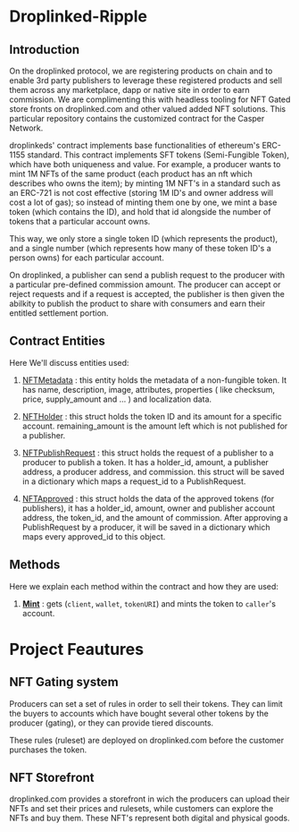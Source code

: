 # Droplinked-Ripple

## Introduction

On the droplinked protocol, we are registering products on chain and to enable 3rd party publishers to leverage these registered products and sell them across any marketplace, dapp or native site in order to earn commission. We are complimenting this with headless tooling for NFT Gated store fronts on droplinked.com and other valued added NFT solutions. This particular repository contains the customized contract for the Casper Network.

droplinkeds' contract implements base functionalities of ethereum's ERC-1155 standard. This contract implements SFT tokens (Semi-Fungible Token), which have both uniqueness and value. For example, a producer wants to mint 1M NFTs of the same product (each product has an nft which describes who owns the item); by minting 1M NFT's in a standard such as an ERC-721 is not cost effective (storing 1M ID's and owner address will cost a lot of gas); so instead of minting them one by one, we mint a base token (which contains the ID), and hold that id alongside the number of tokens that a particular account owns.

This way, we only store a single token ID (which represents the product), and a single number (which represents how many of these token ID's a person owns) for each particular account.

On droplinked, a publisher can send a publish request to the producer with a particular pre-defined commission amount. The producer can accept or reject requests and if a request is accepted, the publisher is then given the abilkity to publish the product to share with consumers and earn their entitled settlement portion.

## Contract Entities

Here We'll discuss entities used:

1. [NFTMetadata](https://github.com/FLATLAY/droplinked-ripple/blob/main/src/entities/nft-metadata.entity.js) : this entity holds the metadata of a non-fungible token. It has name, description, image, attributes, properties ( like checksum, price, supply_amount and ... ) and localization data.

2. [NFTHolder](https://github.com/FLATLAY/droplinked-ripple/blob/main/src/entities/nft-holder.entity.js) : this struct holds the token ID and its amount for a specific account. remaining_amount is the amount left which is not published for a publisher.

3. [NFTPublishRequest](https://github.com/FLATLAY/droplinked-ripple/blob/main/src/entities/nft-publish-request.entity.js) : this struct holds the request of a publisher to a producer to publish a token. It has a holder_id, amount, a publisher address, a producer address, and commission. this struct will be saved in a dictionary which maps a request_id to a PublishRequest.

4. [NFTApproved](https://github.com/FLATLAY/droplinked-ripple/blob/main/src/entities/nft-approved.entity.js) : this struct holds the data of the approved tokens (for publishers), it has a holder_id, amount, owner and publisher account address, the token_id, and the amount of commission. After approving a PublishRequest by a producer, it will be saved in a dictionary which maps every approved_id to this object.

## Methods

Here we explain each method within the contract and how they are used:

1. [**Mint**]() : gets (`client`, `wallet`, `tokenURI`) and mints the token to `caller`'s account.

# Project Feautures

## NFT Gating system

Producers can set a set of rules in order to sell their tokens. They can limit the buyers to accounts which have bought several other tokens by the producer (gating), or they can provide tiered discounts.

These rules (ruleset) are deployed on droplinked.com before the customer purchases the token.

## NFT Storefront

droplinked.com provides a storefront in wich the producers can upload their NFTs and set their prices and rulesets, while customers can explore the NFTs and buy them. These NFT's represent both digital and physical goods.
